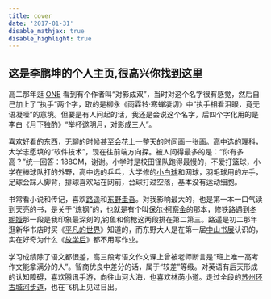 ```yaml
---
title: cover
date: '2017-01-31'
disable_mathjax: true
disable_highlight: true
---
```


## 这是李鹏坤的个人主页,很高兴你找到这里 

高二那年逛 [ONE](http://wufazhuce.com/) 看到有个作者叫“对影成双”，当时对这个名字很有感觉，然后自己加上了“执手”两个字，取的是柳永《雨霖铃·寒蝉凄切》中“执手相看泪眼，竟无语凝噎”的意境。但要是有人问起的话，我还是会说这个名字，后四个字化用的是李白《月下独酌》“举杯邀明月，对影成三人”。  

喜欢好看的东西，无聊的时候甚至会花上一整天的时间画一张画。高中选的理科，大学志愿填的“软件技术”，现在往前端方向探。被人问得最多的是：“你有多高？”统一回答：188CM，谢谢。小学时是校田径队跑得最慢的，不爱打篮球，小学在棒球队打的外野，高中选的乒乓，大学修的[小白球](https://baike.baidu.com/item/%E9%AB%98%E5%B0%94%E5%A4%AB/67103)和网球，羽毛球用的左手，足球会踩人脚背，排球喜欢站在网前，台球打过空落，基本没有运动细胞。  

书常看小说和传记，喜欢[路遥](https://baike.baidu.com/item/%E8%B7%AF%E9%81%A5/216)和[东野圭吾](https://baike.baidu.com/item/%E4%B8%9C%E9%87%8E%E5%9C%AD%E5%90%BE/9506697?fr=aladdin)。对我影响最大的，也是第一本一口气读到天亮的书，是关于“炼钢”的，也就是有个叫[保尔·柯察金](https://baike.baidu.com/item/%E4%BF%9D%E5%B0%94%C2%B7%E6%9F%AF%E5%AF%9F%E9%87%91/82734)的那本，修铁路遇到[冬妮娅](https://baike.baidu.com/item/%E5%86%AC%E5%A6%AE%E5%A8%85%C2%B7%E5%9B%BE%E6%9B%BC%E8%AF%BA%E5%A8%83/5240084?fromtitle=%E5%86%AC%E5%A6%AE%E5%A8%85&fromid=7359304)那一段是我印象最深刻的,钓鱼和偷枪这两段排在第二第三。路遥是初二那年逛新华书店时买《[平凡的世界](https://baike.baidu.com/item/%E5%B9%B3%E5%87%A1%E7%9A%84%E4%B8%96%E7%95%8C/166?fr=aladdin)》知道的，而东野大人是在第一届[中山书展](http://www.zsbookfair.com/)认识的，实在好奇为什么《[放学后](https://baike.baidu.com/item/%E6%94%BE%E5%AD%A6%E5%90%8E/2536?fr=aladdin)》都不用写作业。  

学习成绩除了语文都很差，高三段考语文作文课上曾被老师断言是“班上唯一高考作文能拿满分的人”。智商优良中差分的话，属于“较差”等级。对英语有后天形成的认知障碍，喜欢腾讯手游，向往山河大海，也喜欢林荫小道。走过全段的[苏州环古城河步道](http://zx.sztravel.gov.cn/UploadFile/download/map20160811.pdf)，也在飞机上见过日出。